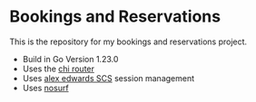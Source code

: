 # Bookings and Reservations

This is the repository for my bookings and reservations project.

- Build in Go Version 1.23.0
- Uses the [chi router](https://github.com/go-chi/chi)
- Uses [alex edwards SCS](https://github.com/alexedwards/scs/v2) session management
- Uses [nosurf](https://github.com/justinas/nosurf)